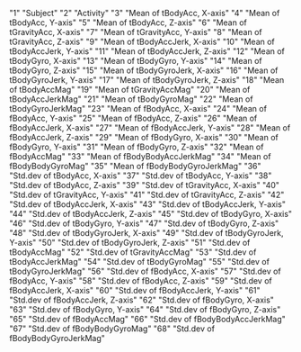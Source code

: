 "1" "Subject"
"2" "Activity"
"3" "Mean of tBodyAcc, X-axis"
"4" "Mean of tBodyAcc, Y-axis"
"5" "Mean of tBodyAcc, Z-axis"
"6" "Mean of tGravityAcc, X-axis"
"7" "Mean of tGravityAcc, Y-axis"
"8" "Mean of tGravityAcc, Z-axis"
"9" "Mean of tBodyAccJerk, X-axis"
"10" "Mean of tBodyAccJerk, Y-axis"
"11" "Mean of tBodyAccJerk, Z-axis"
"12" "Mean of tBodyGyro, X-axis"
"13" "Mean of tBodyGyro, Y-axis"
"14" "Mean of tBodyGyro, Z-axis"
"15" "Mean of tBodyGyroJerk, X-axis"
"16" "Mean of tBodyGyroJerk, Y-axis"
"17" "Mean of tBodyGyroJerk, Z-axis"
"18" "Mean of tBodyAccMag"
"19" "Mean of tGravityAccMag"
"20" "Mean of tBodyAccJerkMag"
"21" "Mean of tBodyGyroMag"
"22" "Mean of tBodyGyroJerkMag"
"23" "Mean of fBodyAcc, X-axis"
"24" "Mean of fBodyAcc, Y-axis"
"25" "Mean of fBodyAcc, Z-axis"
"26" "Mean of fBodyAccJerk, X-axis"
"27" "Mean of fBodyAccJerk, Y-axis"
"28" "Mean of fBodyAccJerk, Z-axis"
"29" "Mean of fBodyGyro, X-axis"
"30" "Mean of fBodyGyro, Y-axis"
"31" "Mean of fBodyGyro, Z-axis"
"32" "Mean of fBodyAccMag"
"33" "Mean of fBodyBodyAccJerkMag"
"34" "Mean of fBodyBodyGyroMag"
"35" "Mean of fBodyBodyGyroJerkMag"
"36" "Std.dev of tBodyAcc, X-axis"
"37" "Std.dev of tBodyAcc, Y-axis"
"38" "Std.dev of tBodyAcc, Z-axis"
"39" "Std.dev of tGravityAcc, X-axis"
"40" "Std.dev of tGravityAcc, Y-axis"
"41" "Std.dev of tGravityAcc, Z-axis"
"42" "Std.dev of tBodyAccJerk, X-axis"
"43" "Std.dev of tBodyAccJerk, Y-axis"
"44" "Std.dev of tBodyAccJerk, Z-axis"
"45" "Std.dev of tBodyGyro, X-axis"
"46" "Std.dev of tBodyGyro, Y-axis"
"47" "Std.dev of tBodyGyro, Z-axis"
"48" "Std.dev of tBodyGyroJerk, X-axis"
"49" "Std.dev of tBodyGyroJerk, Y-axis"
"50" "Std.dev of tBodyGyroJerk, Z-axis"
"51" "Std.dev of tBodyAccMag"
"52" "Std.dev of tGravityAccMag"
"53" "Std.dev of tBodyAccJerkMag"
"54" "Std.dev of tBodyGyroMag"
"55" "Std.dev of tBodyGyroJerkMag"
"56" "Std.dev of fBodyAcc, X-axis"
"57" "Std.dev of fBodyAcc, Y-axis"
"58" "Std.dev of fBodyAcc, Z-axis"
"59" "Std.dev of fBodyAccJerk, X-axis"
"60" "Std.dev of fBodyAccJerk, Y-axis"
"61" "Std.dev of fBodyAccJerk, Z-axis"
"62" "Std.dev of fBodyGyro, X-axis"
"63" "Std.dev of fBodyGyro, Y-axis"
"64" "Std.dev of fBodyGyro, Z-axis"
"65" "Std.dev of fBodyAccMag"
"66" "Std.dev of fBodyBodyAccJerkMag"
"67" "Std.dev of fBodyBodyGyroMag"
"68" "Std.dev of fBodyBodyGyroJerkMag"
